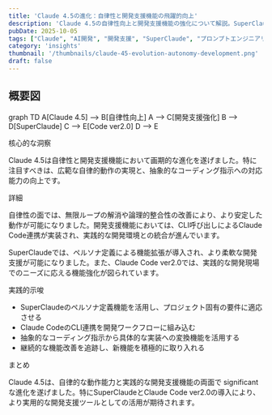 ```yaml
---
title: 'Claude 4.5の進化：自律性と開発支援機能の飛躍的向上'
description: 'Claude 4.5の自律性向上と開発支援機能の強化について解説。SuperClaudeの新機能とClaude Code ver2.0の可能性を探る。'
pubDate: 2025-10-05
tags: ["Claude", "AI開発", "開発支援", "SuperClaude", "プロンプトエンジニアリング"]
category: 'insights'
thumbnail: '/thumbnails/claude-45-evolution-autonomy-development.png'
draft: false
---
```

## 概要図

<div class="mermaid">
graph TD
    A[Claude 4.5] --> B[自律性向上]
    A --> C[開発支援強化]
    B --> D[SuperClaude]
    C --> E[Code ver2.0]
    D --> E
</div>

核心的な洞察

Claude 4.5は自律性と開発支援機能において画期的な進化を遂げました。特に注目すべきは、広範な自律的動作の実現と、抽象的なコーディング指示への対応能力の向上です。

詳細

自律性の面では、無限ループの解消や論理的整合性の改善により、より安定した動作が可能になりました。開発支援機能においては、CLI呼び出しによるClaude Code連携が実装され、実践的な開発環境との統合が進んでいます。

SuperClaudeでは、ペルソナ定義による機能拡張が導入され、より柔軟な開発支援が可能になりました。また、Claude Code ver2.0では、実践的な開発現場でのニーズに応える機能強化が図られています。

実践的示唆

- SuperClaudeのペルソナ定義機能を活用し、プロジェクト固有の要件に適応させる
- Claude CodeのCLI連携を開発ワークフローに組み込む
- 抽象的なコーディング指示から具体的な実装への変換機能を活用する
- 継続的な機能改善を追跡し、新機能を積極的に取り入れる

まとめ

Claude 4.5は、自律的な動作能力と実践的な開発支援機能の両面で significant な進化を遂げました。特にSuperClaudeとClaude Code ver2.0の導入により、より実用的な開発支援ツールとしての活用が期待されます。

